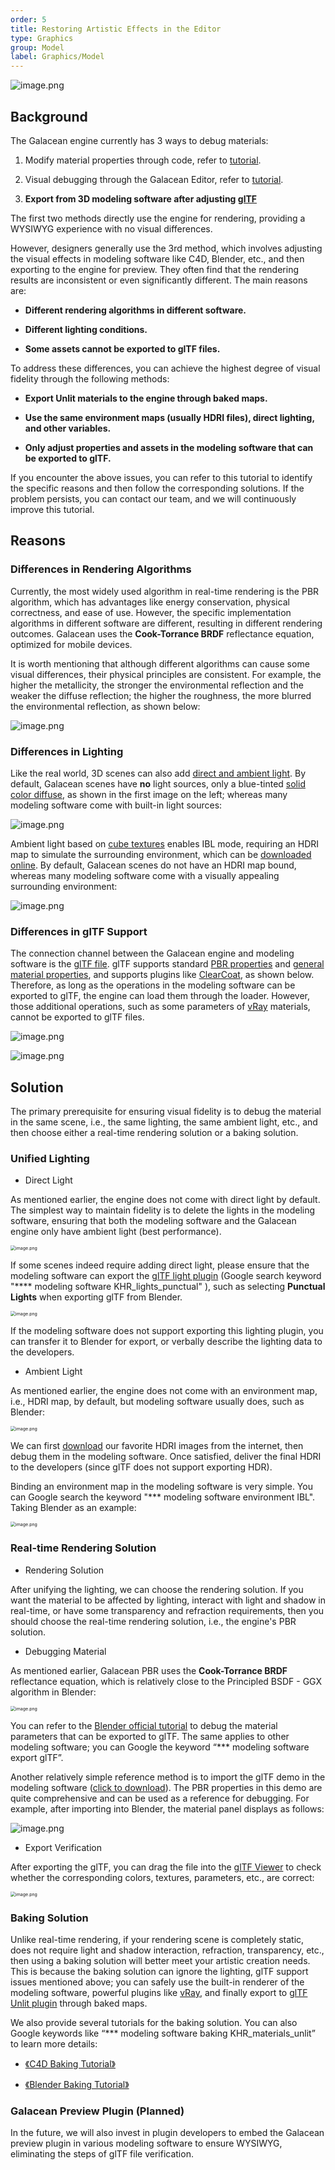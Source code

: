 ```yaml
---
order: 5
title: Restoring Artistic Effects in the Editor
type: Graphics
group: Model
label: Graphics/Model
---
```


![image.png](https://gw.alipayobjects.com/zos/OasisHub/5dd84590-7c37-4156-bb1a-498207880c75/1635493348596-92184a82-6aaa-4ab8-95e5-2d88762df213.png)

## Background

The Galacean engine currently has 3 ways to debug materials:

1. Modify material properties through code, refer to [tutorial](/en/docs/graphics/material/material).

2. Visual debugging through the Galacean Editor, refer to [tutorial](/en/docs/graphics/material/material).

3. **Export from 3D modeling software after adjusting [glTF](/en/docs/graphics/model/glTF/)**

The first two methods directly use the engine for rendering, providing a WYSIWYG experience with no visual differences.

However, designers generally use the 3rd method, which involves adjusting the visual effects in modeling software like C4D, Blender, etc., and then exporting to the engine for preview. They often find that the rendering results are inconsistent or even significantly different. The main reasons are:

- **Different rendering algorithms in different software.**

- **Different lighting conditions.**

- **Some assets cannot be exported to glTF files.**

To address these differences, you can achieve the highest degree of visual fidelity through the following methods:

- **Export Unlit materials to the engine through baked maps.**

- **Use the same environment maps (usually HDRI files), direct lighting, and other variables.**

- **Only adjust properties and assets in the modeling software that can be exported to glTF.**

If you encounter the above issues, you can refer to this tutorial to identify the specific reasons and then follow the corresponding solutions. If the problem persists, you can contact our team, and we will continuously improve this tutorial.

## Reasons

### Differences in Rendering Algorithms

Currently, the most widely used algorithm in real-time rendering is the PBR algorithm, which has advantages like energy conservation, physical correctness, and ease of use. However, the specific implementation algorithms in different software are different, resulting in different rendering outcomes. Galacean uses the **Cook-Torrance BRDF** reflectance equation, optimized for mobile devices.

It is worth mentioning that although different algorithms can cause some visual differences, their physical principles are consistent. For example, the higher the metallicity, the stronger the environmental reflection and the weaker the diffuse reflection; the higher the roughness, the more blurred the environmental reflection, as shown below:

![image.png](https://gw.alipayobjects.com/zos/OasisHub/ddfe44e2-c9ab-4692-b62f-b43b8965ee4c/1635432936926-b26c9652-6d95-4160-9743-b954025dfe32.png)

### Differences in Lighting

Like the real world, 3D scenes can also add [direct and ambient light](/en/docs/graphics/light/light/). By default, Galacean scenes have **no** light sources, only a blue-tinted [solid color diffuse](/apis/core/#AmbientLight-diffuseSolidColor), as shown in the first image on the left; whereas many modeling software come with built-in light sources:

![image.png](https://gw.alipayobjects.com/zos/OasisHub/391e9bd9-945d-474d-b3fb-8cb0490e2b6f/1635434650361-60d7f40f-9f22-4e48-8865-141415d638f9.png)

Ambient light based on [cube textures](/en/docs/graphics/texture/cube) enables IBL mode, requiring an HDRI map to simulate the surrounding environment, which can be [downloaded online](https://polyhaven.com/hdris). By default, Galacean scenes do not have an HDRI map bound, whereas many modeling software come with a visually appealing surrounding environment:

![image.png](https://gw.alipayobjects.com/zos/OasisHub/61c2287b-0793-4763-a5f5-70567fcdf106/1635477315862-08b0c680-029b-400b-8600-1d8cf7a20c60.png)

### Differences in glTF Support

The connection channel between the Galacean engine and modeling software is the [glTF file](/en/docs/graphics/model/glTF/). glTF supports standard [PBR properties](https://www.khronos.org/registry/glTF/specs/2.0/glTF-2.0.html#reference-material-pbrmetallicroughness) and [general material properties](https://www.khronos.org/registry/glTF/specs/2.0/glTF-2.0.html#reference-material), and supports plugins like [ClearCoat](https://github.com/KhronosGroup/glTF/tree/main/extensions/2.0/Khronos/KHR_materials_clearcoat), as shown below. Therefore, as long as the operations in the modeling software can be exported to glTF, the engine can load them through the loader. However, those additional operations, such as some parameters of [vRay](https://www.chaosgroup.com/cn/vray/3ds-max) materials, cannot be exported to glTF files.

![image.png](https://gw.alipayobjects.com/zos/OasisHub/2010b748-ab8b-4e46-8b15-3aee4daa71f9/1635434775734-f8454efe-d268-4f80-87ab-40f1cddf96ea.png)

![image.png](https://gw.alipayobjects.com/zos/OasisHub/acd35018-dc09-404b-a735-85a981384df1/1635434736607-cc408f27-a7d7-4a30-a7ea-e083f209d2c9.png)

## Solution

The primary prerequisite for ensuring visual fidelity is to debug the material in the same scene, i.e., the same lighting, the same ambient light, etc., and then choose either a real-time rendering solution or a baking solution.

### Unified Lighting

- Direct Light

As mentioned earlier, the engine does not come with direct light by default. The simplest way to maintain fidelity is to delete the lights in the modeling software, ensuring that both the modeling software and the Galacean engine only have ambient light (best performance).

<img src="https://gw.alipayobjects.com/zos/OasisHub/dc228a19-8ca7-4ffa-ae0f-6634d0aad373/1635493208445-f1a4f6ac-28bf-4e22-8067-552ad88411b6.png" alt="image.png" style="zoom:50%;" />

If some scenes indeed require adding direct light, please ensure that the modeling software can export the [glTF light plugin](https://github.com/KhronosGroup/glTF/tree/main/extensions/2.0/Khronos/KHR_lights_punctual) (Google search keyword "\***\* modeling software KHR_lights_punctual" ), such as selecting **Punctual Lights** when exporting glTF from Blender.

<img src="https://gw.alipayobjects.com/zos/OasisHub/63a252d3-7f24-4b58-bfcd-45201c479b3c/1635494985124-29f86a28-2793-435a-8230-c9fea61bb60d.png" alt="image.png" style="zoom:50%;" />

If the modeling software does not support exporting this lighting plugin, you can transfer it to Blender for export, or verbally describe the lighting data to the developers.

- Ambient Light

As mentioned earlier, the engine does not come with an environment map, i.e., HDRI map, by default, but modeling software usually does, such as Blender:

<img src="https://gw.alipayobjects.com/zos/OasisHub/f1683b34-c991-490f-835a-918693debbdf/1635495607766-f7f7deea-656a-4f7b-90cd-1ebf2364f6a7.png" alt="image.png" style="zoom:50%;" />

We can first [download](https://polyhaven.com/hdris) our favorite HDRI images from the internet, then debug them in the modeling software. Once satisfied, deliver the final HDRI to the developers (since glTF does not support exporting HDR).

Binding an environment map in the modeling software is very simple. You can Google search the keyword "\*\*\* modeling software environment IBL". Taking Blender as an example:

<img src="https://gw.alipayobjects.com/zos/OasisHub/52e54319-7c7f-42a5-bf16-e7bca854734c/1635496231128-2b912395-f1eb-48cd-b5e9-323cb28c8c49.png" alt="image.png" style="zoom:50%;" />

### Real-time Rendering Solution

- Rendering Solution

After unifying the lighting, we can choose the rendering solution. If you want the material to be affected by lighting, interact with light and shadow in real-time, or have some transparency and refraction requirements, then you should choose the real-time rendering solution, i.e., the engine's PBR solution.

- Debugging Material

As mentioned earlier, Galacean PBR uses the **Cook-Torrance BRDF** reflectance equation, which is relatively close to the Principled BSDF - GGX algorithm in Blender:

<img src="https://gw.alipayobjects.com/zos/OasisHub/623b429e-b731-4c00-85ab-fd2cd270e695/1635496608900-f47ae7b7-e917-475a-9b24-74a91d485e8e.png" alt="image.png" style="zoom:50%;" />

You can refer to the [Blender official tutorial](https://docs.blender.org/manual/en/2.80/addons/io_scene_gltf2.html#) to debug the material parameters that can be exported to glTF. The same applies to other modeling software; you can Google the keyword “\*\*\* modeling software export glTF”.

Another relatively simple reference method is to import the glTF demo in the modeling software ([click to download](https://gw.alipayobjects.com/os/bmw-prod/85faf9f8-8030-45b2-8ba3-09a61b3db0c3.glb)). The PBR properties in this demo are quite comprehensive and can be used as a reference for debugging. For example, after importing into Blender, the material panel displays as follows:

![image.png](https://gw.alipayobjects.com/zos/OasisHub/6643f12a-6226-490f-b853-f962a38cb09b/1635499476109-753aae7a-5ffa-4d52-ace1-4eaaef81919f.png)

- Export Verification

After exporting the glTF, you can drag the file into the [glTF Viewer](https://galacean.antgroup.com/engine/gltf-viewer) to check whether the corresponding colors, textures, parameters, etc., are correct:

<img src="https://gw.alipayobjects.com/zos/OasisHub/a76d35e6-e222-4877-89a4-c44a117a1284/1635499678001-f7df3dc2-2219-4516-887b-fc5d51dc3521.png" alt="image.png" style="zoom:50%;" />

### Baking Solution

Unlike real-time rendering, if your rendering scene is completely static, does not require light and shadow interaction, refraction, transparency, etc., then using a baking solution will better meet your artistic creation needs. This is because the baking solution can ignore the lighting, glTF support issues mentioned above; you can safely use the built-in renderer of the modeling software, powerful plugins like [vRay](https://www.chaosgroup.com/cn/vray/3ds-max), and finally export to [glTF Unlit plugin](https://github.com/KhronosGroup/glTF/tree/main/extensions/2.0/Khronos/KHR_materials_unlit) through baked maps.

We also provide several tutorials for the baking solution. You can also Google keywords like “\*\*\* modeling software baking KHR_materials_unlit” to learn more details:

- [《C4D Baking Tutorial》](/en/docs/art/bake-c4d/)

- [《Blender Baking Tutorial》](/en/docs/art/bake-blender)

### Galacean Preview Plugin (Planned)

In the future, we will also invest in plugin developers to embed the Galacean preview plugin in various modeling software to ensure WYSIWYG, eliminating the steps of glTF file verification.
